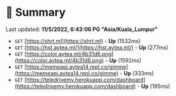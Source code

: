 # 📖 Summary
Last updated: **11/5/2022, 6:43:06 PG "Asia/Kuala_Lumpur"**

- `GET` [https://shrt.ml](https://shrt.ml) - **Up** (1532ms)
- `GET` [https://hst.aytea.ml/](https://hst.aytea.ml/) - **Up** (277ms)
- `GET` [https://color.aytea.ml/4b31d6.png](https://color.aytea.ml/4b31d6.png) - **Up** (1592ms)
- `GET` [https://memeapi.aytea14.repl.co/gimme](https://memeapi.aytea14.repl.co/gimme) - **Up** (333ms)
- `GET` [https://teledrivemy.herokuapp.com/dashboard](https://teledrivemy.herokuapp.com/dashboard) - **Up** (195ms)
